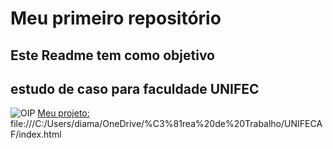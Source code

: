 

# Meu primeiro repositório
## Este Readme tem como objetivo 
## estudo de caso para faculdade UNIFEC
![OIP](https://github.com/user-attachments/assets/a1bf4a79-8927-4224-a48f-e319db4e81d4)
[Meu projeto:](file:///C:/Users/diama/OneDrive/%C3%81rea%20de%20Trabalho/UNIFECAF/index.html)
file:///C:/Users/diama/OneDrive/%C3%81rea%20de%20Trabalho/UNIFECAF/index.html
